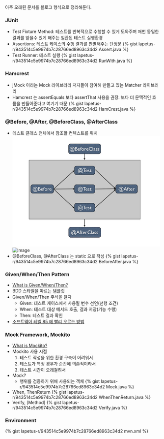 아주 오래된 문서를 블로그 형식으로 정리해둔다.

### JUnit

* Test Fixture Method: 테스트를 반복적으로 수행할 수 있게 도와주며 매번 동일한 결과를 얻을수 있게 해주는 일관된 테스트 실행환경
* Assertions: 테스트 케이스의 수행 결과를 판별해주는 단정문
{% gist lapetus-r/943514c5e9974b7c28766ed8963c34d2 Assert.java %}
* Test Runner: 테스트 실행
{% gist lapetus-r/943514c5e9974b7c28766ed8963c34d2 RunWith.java %}

### Hamcrest

* jMock 이라는 Mock 라이브러리 저자들이 참여해 만들고 있는 Matcher 라이브러리
* Hamcrest 는 assertEquals 보다 assertThat 사용을 권장. 보다 더 문맥적인 흐름을 만들어준다고 여기기 때문
{% gist lapetus-r/943514c5e9974b7c28766ed8963c34d2 HamCrest.java %}

### @Before, @After, @BeforeClass, @AfterClass

* 테스트 클래스 전체에서 참조할 컨텍스트를 위치
![image](/assets/images/junit_flow.jpg)
![image](http://1.bp.blogspot.com/-1zmilP-MNfE/UjVyAcziSeI/AAAAAAAAApc/UancmQS4Mps/s1600/junit4+Fixture+Method.001.001.jpg)
* @BeforeClass, @AfterClass 는 static 으로 작성
{% gist lapetus-r/943514c5e9974b7c28766ed8963c34d2 BeforeAfter.java %}

### Given/When/Then Pattern

* [What is Given/When/Then?](http://guide.agilealliance.org/guide/gwt.html)
* BDD 스타일을 따르는 템플릿
* Given/When/Then 주석을 달자
  * Given: 테스트 케이스에서 사용될 변수 선언(선행 조건)
  * When: 테스트 대상 메서드 호출, 결과 저장(기능 수행)
  * Then: 테스트 결과 확인
* [소프트웨어 레벨 85 에 빨리 오르는 방법](http://monkeyisland.pl/2009/12/07/given-when-then-forever)

### Mock Framework, Mockito

* [What is Mockito?](http://docs.mockito.googlecode.com/hg/1.9.5/org/mockito/runners/MockitoJUnitRunner.html)
* Mockito 사용 시점
  1. 테스트 작성을 위한 환경 구축이 어려워서
  2. 테스트가 특정 경우가 순간에 의존적이라서
  3. 테스트 시간이 오래걸려서
* Mock?
  * 행위를 검증하기 위해 사용되는 객체
{% gist lapetus-r/943514c5e9974b7c28766ed8963c34d2 Mock.java %}
* When, ThenReturn
{% gist lapetus-r/943514c5e9974b7c28766ed8963c34d2 WhenThenReturn.java %}
* Verify, [Method]
{% gist lapetus-r/943514c5e9974b7c28766ed8963c34d2 Verify.java %}

### Environment

{% gist lapetus-r/943514c5e9974b7c28766ed8963c34d2 mvn.xml %}
